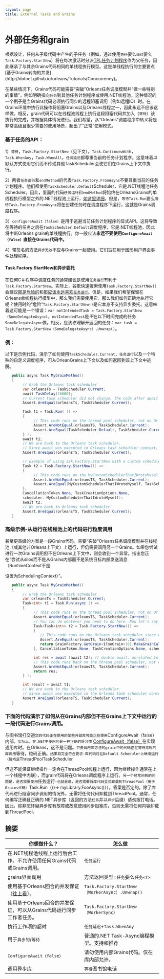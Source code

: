 ```yaml
---
layout: page
title: External Tasks and Grains
---
```


# 外部任务和grain

根据设计，任何从子级代码中产生的子任务（例如，通过使用`等待`要么`继续`要么`Task.Factory.StartNew`）将在每次激活时分派[TPL任务计划程序](https://msdn.microsoft.com/en-us/library/dd997402(v=vs.110).aspx)作为父任务，因此继承了与其余Grains代码相同的单线程执行模型。这是单线程执行的主要要点[基于Grains转向的并发](http://dotnet.github.io/orleans/Tutorials/Concurrency)。

在某些情况下，Grains代码可能需要“突破”Orleans任务调度模型并“做一些特别的事情”，例如明确指向`任务`到其他任务计划程序或使用.NET线程池。这种情况的一个例子是当Grains代码必须执行同步的远程阻塞调用（例如远程IO）时。在Grains环境中执行此操作将阻塞Grains以及Orleans线程之一，因此永远不应该这样做。相反，grain代码可以在线程池线程上执行这段阻塞代码并加入（`等待`）该执行的完成，并根据具体情况进行。我们希望，从“Orleans”调度程序中转义将是非常高级且很少需要的使用场景，超出了“正常”使用模式。

### 基于任务的API：

1）`等待`，`Task.Factory.StartNew`（见下文），`Task.ContinuewWith`，`Task.WhenAny`，`Task.WhenAll`，`任务延迟`都尊重当前的任务计划程序。这意味着以默认方式使用它们而不传递其他TaskScheduler会使它们在Grains上下文中执行。

2）两者`任务运行`和`endMethod`的代表`Task.Factory.FromAsync`不要尊重当前的任务计划程序。他们都使用`TaskScheduler.Default`Scheduler，它是.NET线程池任务Scheduler。因此，里面的代码`任务运行`和`endMethod`将始终在OrleansGrains的单线程执行模型之外的.NET线程池上运行，[如这里详细](http://blogs.msdn.com/b/pfxteam/archive/2011/10/24/10229468.aspx)。但是，`等待Task.Run`要么`等待Task.Factory.FromAsync`将在创建任务时在调度程序下运行，这就是Grains调度程序。

3）`configureAwait（false）`是用于逃避当前任务计划程序的显式API。这将导致在等待的任务之后在`TaskScheduler.Default`调度程序，它是.NET线程池，因此将中断Orleans grain的单线程执行。你一般应该**永远不要使用`ConfigureAwait（false）`直接在Grains代码中。**

4）带签名的方法`异步无效`不应与Grains一起使用。它们旨在用于图形用户界面事件处理程序。

#### Task.Factory.StartNew和异步委托

在任何C＃程序中调度任务的通常建议是使用`任务运行`有利于`Task.Factory.StartNew`。实际上，谷歌快速搜索使用`Task.Factory.StartNew()`会建议[那是危险的](https://blog.stephencleary.com/2013/08/startnew-is-dangerous.html)和[那应该永远喜欢`任务运行`](https://devblogs.microsoft.com/pfxteam/task-run-vs-task-factory-startnew/)。但是，如果我们希望保留在Orleans单线程执行模型中，那么我们需要使用它，那么我们如何正确地执行它呢？使用时的“危险”`Task.Factory.StartNew()`是它本身不支持异步委托。这意味着这可能是一个错误：`var notIntendedTask = Task.Factory.StartNew（SomeDelegateAsync）`。`notIntendedTask`是*不*在以下时间完成的任务`SomeDelegateAsync`做。相反，应该*总是*解开返回的任务：`var task = Task.Factory.StartNew（SomeDelegateAsync）.Unwrap()`。

### 例：

以下是示例代码，演示了如何使用`TaskScheduler.Current`，`任务运行`以及一个特殊的自定义调度程序，可从OrleanGrains上下文以及如何返回到该上下文中逃脱。

```csharp
   public async Task MyGrainMethod()
   {
        // Grab the Orleans task scheduler
        var orleansTs = TaskScheduler.Current;
        await TaskDelay(10000);
        // Current task scheduler did not change, the code after await is still running in the same task scheduler.
        Assert.AreEqual(orleansTs, TaskScheduler.Current);

        Task t1 = Task.Run( () =>
        {
             // This code runs on the thread pool scheduler, not on Orleans task scheduler
             Assert.AreNotEqual(orleansTS, TaskScheduler.Current);
             Assert.AreEqual(TaskScheduler.Default, TaskScheduler.Current);
        } );
        await t1;
        // We are back to the Orleans task scheduler. 
        // Since await was executed in Orleans task scheduler context, we are now back to that context.
        Assert.AreEqual(orleansTS, TaskScheduler.Current);

        // Example of using ask.Factory.StartNew with a custom scheduler to escape from the Orleans scheduler
        Task t2 = Task.Factory.StartNew(() =>
        {
             // This code runs on the MyCustomSchedulerThatIWroteMyself scheduler, not on the Orleans task scheduler
             Assert.AreNotEqual(orleansTS, TaskScheduler.Current);
             Assert.AreEqual(MyCustomSchedulerThatIWroteMyself, TaskScheduler.Current);
        },
        CancellationToken.None, TaskCreationOptions.None,
        scheduler: MyCustomSchedulerThatIWroteMyself);
        await t2;
        // We are back to Orleans task scheduler.
        Assert.AreEqual(orleansTS, TaskScheduler.Current);
   }
```

### 高级示例-从运行在线程池上的代码进行粒度调用

甚至更高级的方案是一段Grains代码，需要“突破”Orleans任务调度模型并在线程池（或其他非Orleans上下文）上运行，但仍需要调用另一个Grains。如果您尝试进行一次Grains调用但不在Orleans上下文中，则会收到一个异常，指出您正在“尝试从silos而不是从Grains内部而不是系统目标内部发送消息（RuntimeContext不是

设置为SchedulingContext）”。

```csharp
   public async Task MyGrainMethod()
   {
        // Grab the Orleans task scheduler
        var orleansTs = TaskScheduler.Current;
        Task<int> t1 = Task.Run(async () =>
        {
             // This code runs on the thread pool scheduler, not on Orleans task scheduler
             Assert.AreNotEqual(orleansTS, TaskScheduler.Current);
             // You can do whatever you need to do here. Now let's say you need to make a grain call.
             Task<Task<int>> t2 = Task.Factory.StartNew(() =>
             {
                // This code runs on the Orleans task scheduler since we specified the scheduler: orleansTs.
                Assert.AreEqual(orleansTS, TaskScheduler.Current);
                return GrainFactory.GetGrain<IFooGrain>(0).MakeGrainCall();
             }, CancellationToken.None, TaskCreationOptions.None, scheduler: orleansTs);

             int res = await (await t2); // double await, unrelated to Orleans, just part of TPL APIs.
             // This code runs back on the thread pool scheduler, not on the Orleans task scheduler
             Assert.AreNotEqual(orleansTS, TaskScheduler.Current);
             return res;
        } );

        int result = await t1;
        // We are back to the Orleans task scheduler.
        // Since await was executed in the Orleans task scheduler context, we are now back to that context.
        Assert.AreEqual(orleansTS, TaskScheduler.Current);
   }
```

### 下面的代码演示了如何从在Grains内部但不在Grains上下文中运行的一段代码进行Grains调用。

与图书馆打交道`您的代码正在使用的某些外部库可能正在使用`ConfigureAwait（false）内部。`实际上，在.NET中使用它是一种正确的好习惯` [ConfigureAwait（false）](https://msdn.microsoft.com/en-us/magazine/jj991977.aspx)在实现通用库时。在Orleans，这不是问题。`只要调用库方法的grain中的代码正在等待常规的库调用`等待，粒码正确。`结果将完全符合要求-库代码将在Default Scheduler上继续运行（碰巧是`ThreadPoolTask​​Scheduler

但这不能保证继续操作一定会在ThreadPool线程上运行，因为继续操作通常在上一个线程中内联），而grain代码将在Orleans调度程序上运行。`另一个经常问到的问题是，是否需要使用`任务运行`-也就是说，是否需要将库代码显式卸载到ThreadPool（用于Grains代码）`Task.Run（()=> myLibrary.FooAsync()））。答案是否定的。除了库代码进行阻塞同步调用的情况外，无需将任何代码卸载到ThreadPool。通常，任何编写正确且正确的.NET异步库（返回的方法`任务`并以`异步`后缀）请勿拨打电话。因此，除非您怀疑异步库有故障或故意使用同步阻塞库，否则无需将任何内容卸载到ThreadPool。

## 摘要

| 你想做什么？ | 怎么做 |
| ------ | --- |
| 在.NET线程池线程上运行后台工作。不允许使用任何Grains代码或Grains调用。 | `任务运行` |
| grains界面调用 | 方法返回类型=`任务`要么`任务<T>` |
| 使用基于Orleans回合的并发保证（[往上看](#Task.Factory.StartNew和异步委托)）。 | `Task.Factory.StartNew（WorkerAsync）.Unwrap()` |
| 使用基于Orleans回合的并发保证，可以从Grains代码运行同步工作者任务。 | `Task.Factory.StartNew（WorkerSync）` |
| 执行工作项的超时 | `任务延迟`+`Task.WhenAny` |
| 用于`异步的`/`等待` | 普通的.NET Task-Async编程模型。支持和推荐 |
| `ConfigureAwait（false）` | 请勿使用内部Grains代码。仅在库内部允许。 |
| 调用异步库 | `等待`图书馆电话 |
